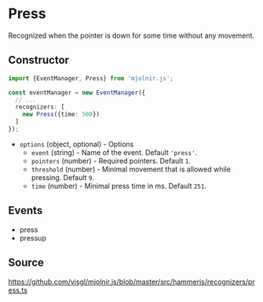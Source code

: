 # Press

Recognized when the pointer is down for some time without any movement.

## Constructor

```ts
import {EventManager, Press} from 'mjolnir.js';

const eventManager = new EventManager({
  // ...
  recognizers: [
    new Press({time: 500})
  ]
});
```

* `options` (object, optional) - Options
  - `event` (string) -	Name of the event. Default `'press'`.
  - `pointers` (number) - Required pointers. Default `1`.
  - `threshold` (number) - Minimal movement that is allowed while pressing. Default `9`.
  - `time` (number) - Minimal press time in ms. Default `251`.

## Events

- press
- pressup


## Source

https://github.com/visgl/mjolnir.js/blob/master/src/hammerjs/recognizers/press.ts
